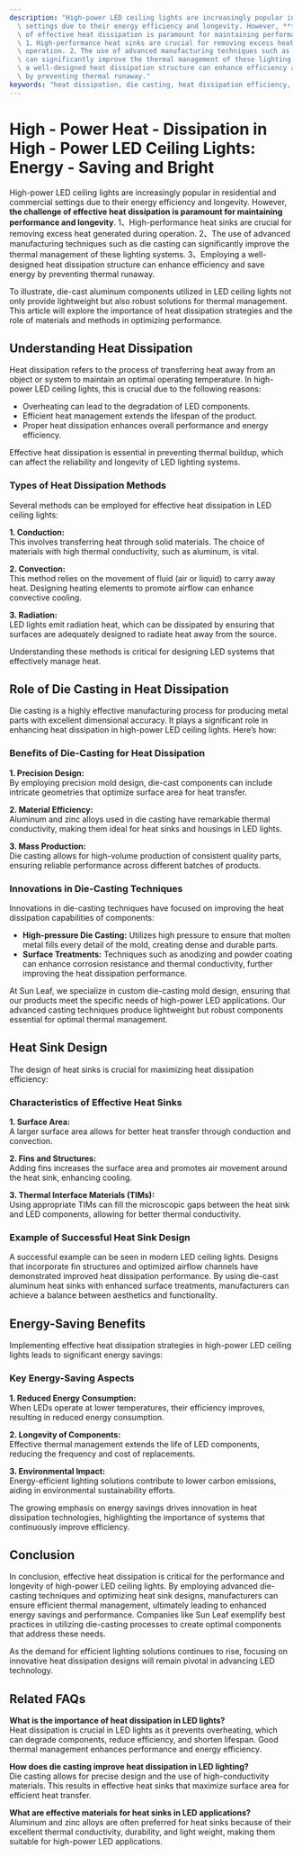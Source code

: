 ```yaml
---
description: "High-power LED ceiling lights are increasingly popular in residential and commercial\
  \ settings due to their energy efficiency and longevity. However, **the challenge\
  \ of effective heat dissipation is paramount for maintaining performance and longevity**.\
  \ 1、High-performance heat sinks are crucial for removing excess heat generated during\
  \ operation. 2、The use of advanced manufacturing techniques such as die casting\
  \ can significantly improve the thermal management of these lighting systems. 3、Employing\
  \ a well-designed heat dissipation structure can enhance efficiency and save energy\
  \ by preventing thermal runaway."
keywords: "heat dissipation, die casting, heat dissipation efficiency, die-cast aluminum"
---
```

# High - Power Heat - Dissipation in High - Power LED Ceiling Lights: Energy - Saving and Bright

High-power LED ceiling lights are increasingly popular in residential and commercial settings due to their energy efficiency and longevity. However, **the challenge of effective heat dissipation is paramount for maintaining performance and longevity**. 1、High-performance heat sinks are crucial for removing excess heat generated during operation. 2、The use of advanced manufacturing techniques such as die casting can significantly improve the thermal management of these lighting systems. 3、Employing a well-designed heat dissipation structure can enhance efficiency and save energy by preventing thermal runaway.

To illustrate, die-cast aluminum components utilized in LED ceiling lights not only provide lightweight but also robust solutions for thermal management. This article will explore the importance of heat dissipation strategies and the role of materials and methods in optimizing performance.

## Understanding Heat Dissipation

Heat dissipation refers to the process of transferring heat away from an object or system to maintain an optimal operating temperature. In high-power LED ceiling lights, this is crucial due to the following reasons:

- Overheating can lead to the degradation of LED components.
- Efficient heat management extends the lifespan of the product.
- Proper heat dissipation enhances overall performance and energy efficiency.

Effective heat dissipation is essential in preventing thermal buildup, which can affect the reliability and longevity of LED lighting systems.

### Types of Heat Dissipation Methods

Several methods can be employed for effective heat dissipation in LED ceiling lights:

**1. Conduction:**  
This involves transferring heat through solid materials. The choice of materials with high thermal conductivity, such as aluminum, is vital.

**2. Convection:**  
This method relies on the movement of fluid (air or liquid) to carry away heat. Designing heating elements to promote airflow can enhance convective cooling.

**3. Radiation:**  
LED lights emit radiation heat, which can be dissipated by ensuring that surfaces are adequately designed to radiate heat away from the source.

Understanding these methods is critical for designing LED systems that effectively manage heat.

## Role of Die Casting in Heat Dissipation

Die casting is a highly effective manufacturing process for producing metal parts with excellent dimensional accuracy. It plays a significant role in enhancing heat dissipation in high-power LED ceiling lights. Here’s how:

### Benefits of Die-Casting for Heat Dissipation

**1. Precision Design:**  
By employing precision mold design, die-cast components can include intricate geometries that optimize surface area for heat transfer.

**2. Material Efficiency:**  
Aluminum and zinc alloys used in die casting have remarkable thermal conductivity, making them ideal for heat sinks and housings in LED lights.

**3. Mass Production:**  
Die casting allows for high-volume production of consistent quality parts, ensuring reliable performance across different batches of products.

### Innovations in Die-Casting Techniques

Innovations in die-casting techniques have focused on improving the heat dissipation capabilities of components:

- **High-pressure Die Casting:** Utilizes high pressure to ensure that molten metal fills every detail of the mold, creating dense and durable parts.
- **Surface Treatments:** Techniques such as anodizing and powder coating can enhance corrosion resistance and thermal conductivity, further improving the heat dissipation performance.

At Sun Leaf, we specialize in custom die-casting mold design, ensuring that our products meet the specific needs of high-power LED applications. Our advanced casting techniques produce lightweight but robust components essential for optimal thermal management.

## Heat Sink Design

The design of heat sinks is crucial for maximizing heat dissipation efficiency:

### Characteristics of Effective Heat Sinks

**1. Surface Area:**  
A larger surface area allows for better heat transfer through conduction and convection.

**2. Fins and Structures:**  
Adding fins increases the surface area and promotes air movement around the heat sink, enhancing cooling.

**3. Thermal Interface Materials (TIMs):**  
Using appropriate TIMs can fill the microscopic gaps between the heat sink and LED components, allowing for better thermal conductivity.

### Example of Successful Heat Sink Design

A successful example can be seen in modern LED ceiling lights. Designs that incorporate fin structures and optimized airflow channels have demonstrated improved heat dissipation performance. By using die-cast aluminum heat sinks with enhanced surface treatments, manufacturers can achieve a balance between aesthetics and functionality.

## Energy-Saving Benefits

Implementing effective heat dissipation strategies in high-power LED ceiling lights leads to significant energy savings:

### Key Energy-Saving Aspects

**1. Reduced Energy Consumption:**  
When LEDs operate at lower temperatures, their efficiency improves, resulting in reduced energy consumption.

**2. Longevity of Components:**  
Effective thermal management extends the life of LED components, reducing the frequency and cost of replacements.

**3. Environmental Impact:**  
Energy-efficient lighting solutions contribute to lower carbon emissions, aiding in environmental sustainability efforts.

The growing emphasis on energy savings drives innovation in heat dissipation technologies, highlighting the importance of systems that continuously improve efficiency.

## Conclusion

In conclusion, effective heat dissipation is critical for the performance and longevity of high-power LED ceiling lights. By employing advanced die-casting techniques and optimizing heat sink designs, manufacturers can ensure efficient thermal management, ultimately leading to enhanced energy savings and performance. Companies like Sun Leaf exemplify best practices in utilizing die-casting processes to create optimal components that address these needs. 

As the demand for efficient lighting solutions continues to rise, focusing on innovative heat dissipation designs will remain pivotal in advancing LED technology.

## Related FAQs

**What is the importance of heat dissipation in LED lights?**  
Heat dissipation is crucial in LED lights as it prevents overheating, which can degrade components, reduce efficiency, and shorten lifespan. Good thermal management enhances performance and energy efficiency.

**How does die casting improve heat dissipation in LED lighting?**  
Die casting allows for precise design and the use of high-conductivity materials. This results in effective heat sinks that maximize surface area for efficient heat transfer.

**What are effective materials for heat sinks in LED applications?**  
Aluminum and zinc alloys are often preferred for heat sinks because of their excellent thermal conductivity, durability, and light weight, making them suitable for high-power LED applications.
